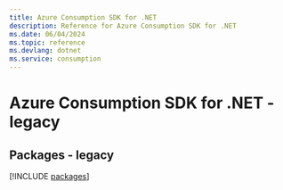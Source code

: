 ```yaml
---
title: Azure Consumption SDK for .NET
description: Reference for Azure Consumption SDK for .NET
ms.date: 06/04/2024
ms.topic: reference
ms.devlang: dotnet
ms.service: consumption
---
```

# Azure Consumption SDK for .NET - legacy
## Packages - legacy
[!INCLUDE [packages](consumption-index.md)]